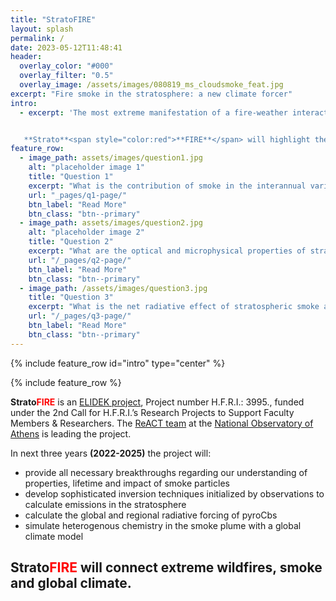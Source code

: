 ```yaml
---
title: "StratoFIRE"
layout: splash
permalink: /
date: 2023-05-12T11:48:41
header:
  overlay_color: "#000"
  overlay_filter: "0.5"
  overlay_image: /assets/images/080819_ms_cloudsmoke_feat.jpg
excerpt: "Fire smoke in the stratosphere: a new climate forcer"
intro: 
  - excerpt: 'The most extreme manifestation of a fire-weather interaction is the formation of **pyrocumulonimbus (pyroCb)** thunderstorms, which under particulalr conditions can inject smoke, ice and greenhouse-relevant gases deep in the **stratosphere**, of total burden comparable to mid-sized volcanoes.


   **Strato**<span style="color:red">**FIRE**</span> will highlight the role of extreme pyroCb emissions in the stratosphere as a new short-lived climate forcer.'
feature_row:
  - image_path: assets/images/question1.jpg
    alt: "placeholder image 1"
    title: "Question 1"
    excerpt: "What is the contribution of smoke in the interannual variability of stratospheric aerosols?"
    url: "_pages/q1-page/"
    btn_label: "Read More"
    btn_class: "btn--primary"
  - image_path: assets/images/question2.jpg
    alt: "placeholder image 2"
    title: "Question 2"
    excerpt: "What are the optical and microphysical properties of stratospheric smoke?"
    url: "/_pages/q2-page/"
    btn_label: "Read More"
    btn_class: "btn--primary"
  - image_path: /assets/images/question3.jpg
    title: "Question 3"
    excerpt: "What is the net radiative effect of stratospheric smoke and its impact on stratospheric heating?"
    url: "/_pages/q3-page/"
    btn_label: "Read More"
    btn_class: "btn--primary"
---
```



{% include feature_row id="intro" type="center" %}

{% include feature_row %}


**Strato**<span style="color:red">**FIRE**</span> is an [ELIDEK project](https://www.elidek.gr/en/homepage/), Project number H.F.R.I.: 3995., funded under the 2nd Call for H.F.R.I.’s Research Projects to Support Faculty Members & Researchers. The [ReACT team](https://react.space.noa.gr/) at the [National Observatory of Athens](https://www.noa.gr/) is leading the project. 

In next three years **(2022-2025)** the project will: 
* provide all necessary breakthroughs regarding our understanding of properties, lifetime and impact of smoke particles 
* develop sophisticated inversion techniques initialized by observations to calculate emissions in the stratosphere
* calculate the global and regional radiative forcing of pyroCbs 
* simulate heterogenous chemistry in the smoke plume with a global climate model

## **Strato**<span style="color:red">**FIRE**</span> will connect extreme wildfires, smoke and global climate.
 
